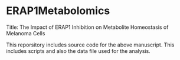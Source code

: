 # ERAP1Metabolomics
Title: The Impact of ERAP1 Inhibition on Metabolite Homeostasis of Melanoma Cells 

This reporsitory includes source code for the above manuscript. This includes scripts and also the data file used for the analysis.
